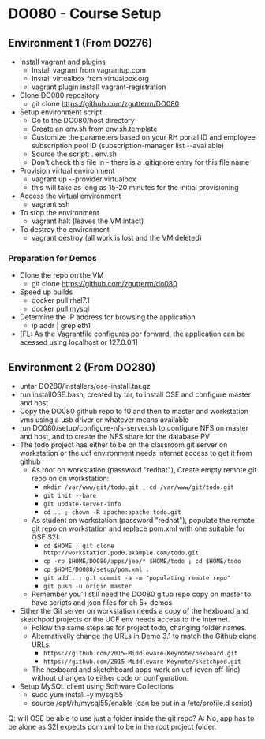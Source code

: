 # DO080 - Course Setup

## Environment 1 (From DO276)

* Install vagrant and plugins
  * Install vagrant from vagrantup.com
  * Install virtualbox from virtualbox.org
  * vagrant plugin install vagrant-registration
* Clone DO080 repository
  * git clone https://github.com/zgutterm/DO080
* Setup environment script
  * Go to the DO080/host directory
  * Create an env.sh from env.sh.template
  * Customize the parameters based on your RH portal ID and employee subscription pool ID (subscription-manager list --available)
  * Source the script: . env.sh
  * Don't check this file in - there is a .gitignore entry for this file name
* Provision virtual environment 
  * vagrant up --provider virtualbox
  * this will take as long as 15-20 minutes for the initial provisioning
* Access the virtual environment
  * vagrant ssh
* To stop the environment
  * vagrant halt (leaves the VM intact)
* To destroy the environment
  * vagrant destroy (all work is lost and the VM deleted)

### Preparation for Demos
* Clone the repo on the VM
  * git clone https://github.com/zgutterm/do080
* Speed up builds
  * docker pull rhel7.1
  * docker pull mysql
* Determine the IP address for browsing the application
  * ip addr | grep eth1
* [FL: As the Vagrantfile configures por forward, the application can be acessed using localhost or 127.0.0.1]


## Environment 2 (From DO280)

* untar DO280/installers/ose-install.tar.gz
* run installOSE.bash, created by tar, to install OSE and configure master and host
* Copy the DO080 github repo to f0 and then to master and workstation vms using a usb driver or whatever means available
* run DO080/setup/configure-nfs-server.sh to configure NFS on master and host, and to create the NFS share for the database PV
* The todo project has either to be on the classroom git server on workstation or the ucf environment needs internet access to get it from github
  * As root on workstation (password "redhat"), Create empty remote git repo on on workstation:
    * `mkdir /var/www/git/todo.git ; cd /var/www/git/todo.git`
    * `git init --bare`
    * `git update-server-info`
    * `cd .. ; chown -R apache:apache todo.git`
  * As student on workstation (password "redhat"), populate the remote git repo on workstation and replace pom.xml with one suitable for OSE S2I:
    * `cd $HOME ; git clone http://workstation.pod0.example.com/todo.git`
    * `cp -rp $HOME/DO080/apps/jee/* $HOME/todo ; cd $HOME/todo`
    * `cp $HOME/DO080/setup/pom.xml .`
    * `git add . ; git commit -a -m "populating remote repo"`
    * `git push -u origin master`
  * Remember you'll still need the DO080 gitub repo copy on master to have scripts and json files for ch 5+ demos
* Either the Git server on workstation needs a copy of the hexboard and sketchpod projects or the UCF env needs access to the internet.
  * Follow the same steps as for project todo, changing folder names.
  * Alternativelly change the URLs in Demo 3.1 to match the Github clone URLs:
    * `https://github.com/2015-Middleware-Keynote/hexboard.git`
    * `https://github.com/2015-Middleware-Keynote/sketchpod.git`
  * The hexboard and sketchboard apps work on ucf (even off-line) without changes to either code or configuration.
* Setup MySQL client using Software Collections
  * sudo yum install -y mysql55
  * source /opt/rh/mysql55/enable (can be put in a /etc/profile.d script)

Q: will OSE be able to use just a folder inside the git repo?
A: No, app has to be alone as S2I expects pom.xml to be in the root project folder.


